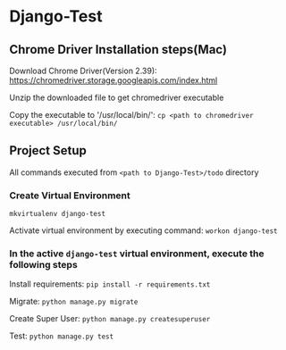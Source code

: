 # Django-Test


## Chrome Driver Installation steps(Mac)


Download Chrome Driver(Version 2.39): https://chromedriver.storage.googleapis.com/index.html


Unzip the downloaded file to get chromedriver executable


Copy the executable to '/usr/local/bin/': `cp <path to chromedriver executable> /usr/local/bin/`


## Project Setup


All commands executed from `<path to Django-Test>/todo` directory


### Create Virtual Environment
`mkvirtualenv django-test`


Activate virtual environment by executing command: `workon django-test`


### In the active `django-test` virtual environment, execute the following steps


Install requirements: `pip install -r requirements.txt`


Migrate: `python manage.py migrate`


Create Super User: `python manage.py createsuperuser`


Test: `python manage.py test`
